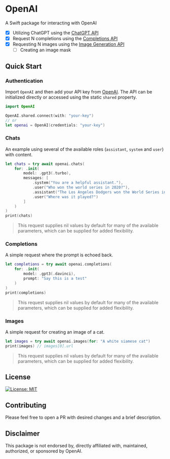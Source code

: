 # OpenAI

A Swift package for interacting with OpenAI
  - [x] Utilizing ChatGPT using the [ChatGPT API](https://platform.openai.com/docs/api-reference/chat/create)
  - [x] Request N completions using the [Completions API](https://beta.openai.com/docs/api-reference/completions/create)
  - [x] Requesting N images using the [Image Generation API](https://beta.openai.com/docs/guides/images)
    - [ ] Creating an image mask
  
## Quick Start

### Authentication

Import `OpenAI` and then add your API key from [OpenAI](https://openai.com/api/). The API can be initialized directly or accessed using the static `shared` property.

```swift
import OpenAI

OpenAI.shared.connect(with: "your-key")
// or
let openai = OpenAI(credentials: "your-key")
```
### Chats

An example using several of the available roles (`assistant`, `system` and `user`) with content.

```swift
let chats = try await openai.chats(
    for: .init(
        model: .gpt3(.turbo),
        messages: [
            .system("You are a helpful assistant."),
            .user("Who won the world series in 2020?"),
            .assistant("The Los Angeles Dodgers won the World Series in 2020."),
            .user("Where was it played?")
        ]
    )
)
print(chats)
```
> This request supplies nil values by default for many of the available parameters, which can be supplied for added flexibility.

### Completions

A simple request where the prompt is echoed back.

```swift
let completions = try await openai.completions(
    for: .init(
        model: .gpt3(.davinci),
        prompt: "Say this is a test"
    )
)
print(completions)
```
> This request supplies nil values by default for many of the available parameters, which can be supplied for added flexibility.

### Images

A simple request for creating an image of a cat.
```swift
let images = try await openai.images(for: "A white siamese cat")
print(images) // images[0].url
```
> This request supplies nil values by default for many of the available parameters, which can be supplied for added flexibility.

## License
[![License: MIT](https://img.shields.io/badge/License-MIT-yellow.svg)](https://opensource.org/licenses/MIT)

## Contributing

Please feel free to open a PR with desired changes and a brief description.

## Disclaimer

This package is not endorsed by, directly affiliated with, maintained, authorized, or sponsored by OpenAI.
